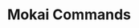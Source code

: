 ---
created: '2025-09-16T15:05:15.643470'
modified: '2025-09-17T15:33:51.722993'
ship_factor: 5
subtype: shortcuts
tags: []
title: Mokai Commands
type: general
version: 1
---